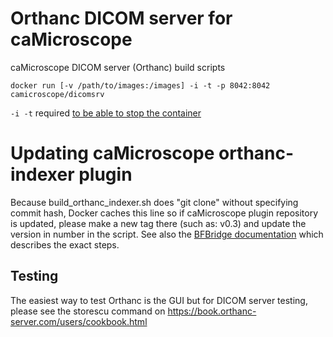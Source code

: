 # Orthanc DICOM server for caMicroscope

caMicroscope DICOM server (Orthanc) build scripts

```
docker run [-v /path/to/images:/images] -i -t -p 8042:8042 camicroscope/dicomsrv
```

`-i -t` required [to be able to stop the container](https://stackoverflow.com/a/41099052)

# Updating caMicroscope orthanc-indexer plugin

Because build_orthanc_indexer.sh does "git clone" without specifying commit hash, Docker caches this line so if caMicroscope plugin repository is updated, please make a new tag there (such as: v0.3) and update the version in number in the script. See also the [BFBridge documentation](https://github.com/camicroscope/BFBridge/wiki/Updating-BFBridge) which describes the exact steps.

## Testing

The easiest way to test Orthanc is the GUI but for DICOM server testing, please see the storescu command on https://book.orthanc-server.com/users/cookbook.html

